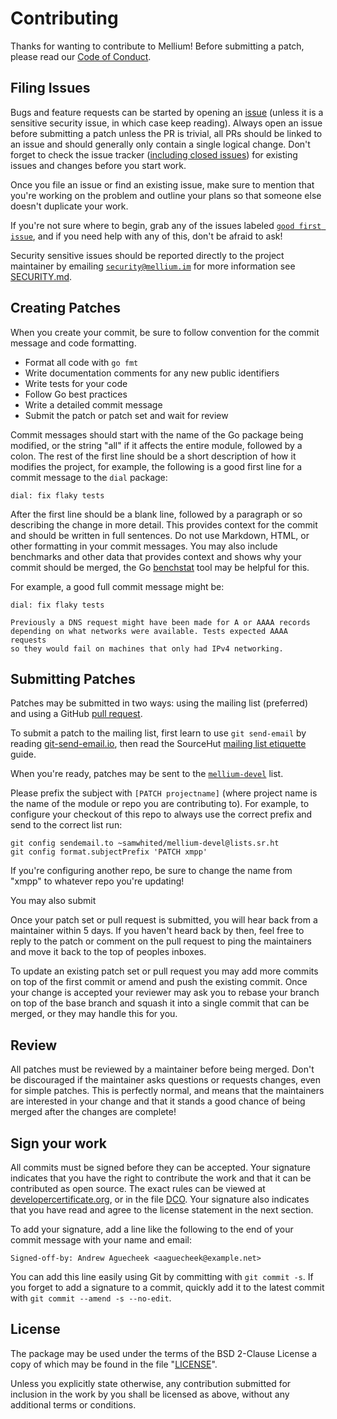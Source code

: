 # Contributing

Thanks for wanting to contribute to Mellium! Before submitting a patch, please
read our [Code of Conduct].


## Filing Issues

Bugs and feature requests can be started by opening an [issue][issues] (unless
it is a sensitive security issue, in which case keep reading).
Always open an issue before submitting a patch unless the PR is trivial, all PRs
should be linked to an issue and should generally only contain a single logical
change.
Don't forget to check the issue tracker ([including closed issues]) for existing issues and changes before you start work.

Once you file an issue or find an existing issue, make sure to mention that
you're working on the problem and outline your plans so that someone else
doesn't duplicate your work.

If you're not sure where to begin, grab any of the issues labeled [`good first
issue`], and if you need help with any of this, don't be afraid to ask!

Security sensitive issues should be reported directly to the project maintainer
by emailing [`security@mellium.im`] for more information see [SECURITY.md].


## Creating Patches

When you create your commit, be sure to follow convention for the commit message
and code formatting.

  - Format all code with `go fmt`
  - Write documentation comments for any new public identifiers
  - Write tests for your code
  - Follow Go best practices
  - Write a detailed commit message
  - Submit the patch or patch set and wait for review

Commit messages should start with the name of the Go package being modified, or
the string "all" if it affects the entire module, followed by a colon.
The rest of the first line should be a short description of how it modifies the
project, for example, the following is a good first line for a commit message to
the `dial` package:

    dial: fix flaky tests

After the first line should be a blank line, followed by a paragraph or so
describing the change in more detail.
This provides context for the commit and should be written in full sentences.
Do not use Markdown, HTML, or other formatting in your commit messages.
You may also include benchmarks and other data that provides context and shows
why your commit should be merged, the Go [benchstat] tool may be helpful for
this.

For example, a good full commit message might be:

    dial: fix flaky tests

    Previously a DNS request might have been made for A or AAAA records
    depending on what networks were available. Tests expected AAAA requests
    so they would fail on machines that only had IPv4 networking.


## Submitting Patches

Patches may be submitted in two ways: using the mailing list (preferred) and
using a GitHub [pull request].

To submit a patch to the mailing list, first learn to use `git send-email` by
reading [git-send-email.io], then read the SourceHut [mailing list etiquette]
guide.

When you're ready, patches may be sent to the [`mellium-devel`] list.

Please prefix the subject with `[PATCH projectname]` (where project name is the
name of the module or repo you are contributing to).
For example, to configure your checkout of this repo to always use the correct
prefix and send to the correct list run:

    git config sendemail.to ~samwhited/mellium-devel@lists.sr.ht
    git config format.subjectPrefix 'PATCH xmpp'

If you're configuring another repo, be sure to change the name from "xmpp" to
whatever repo you're updating!

You may also submit

Once your patch set or pull request is submitted, you will hear back from a
maintainer within 5 days.
If you haven't heard back by then, feel free to reply to the patch or comment on
the pull request to ping the maintainers and move it back to the top of peoples
inboxes.

To update an existing patch set or pull request you may add more commits on top
of the first commit or amend and push the existing commit.
Once your change is accepted your reviewer may ask you to rebase your branch
on top of the base branch and squash it into a single commit that can be merged,
or they may handle this for you.


## Review

All patches must be reviewed by a maintainer before being merged.
Don't be discouraged if the maintainer asks questions or requests changes, even
for simple patches.
This is perfectly normal, and means that the maintainers are interested in your
change and that it stands a good chance of being merged after the changes are
complete!


## Sign your work

All commits must be signed before they can be accepted. Your signature
indicates that you have the right to contribute the work and that it can be
contributed as open source. The exact rules can be viewed at
[developercertificate.org], or in the file [DCO].
Your signature also indicates that you have read and agree to the license
statement in the next section.

To add your signature, add a line like the following to the end of your commit
message with your name and email:

    Signed-off-by: Andrew Aguecheek <aaguecheek@example.net>

You can add this line easily using Git by committing with `git commit -s`.
If you forget to add a signature to a commit, quickly add it to the latest
commit with `git commit --amend -s --no-edit`.


## License

The package may be used under the terms of the BSD 2-Clause License a copy of
which may be found in the file "[LICENSE]".

Unless you explicitly state otherwise, any contribution submitted for inclusion
in the work by you shall be licensed as above, without any additional terms or
conditions.


[issues]: https://github.com/mellium/xmpp/issues
[including closed issues]: https://github.com/mellium/xmpp/issues?q=is%3Aissue
[pull request]: https://github.com/mellium/xmpp/pulls
[`good first issue`]: https://github.com/mellium/xmpp/labels/good%20first%20issue
[`security@mellium.im`]: mailto:security@mellium.im
[benchstat]: https://godoc.org/golang.org/x/perf/cmd/benchstat
[git-send-email.io]: https://git-send-email.io/
[mailing list etiquette]: https://man.sr.ht/lists.sr.ht/etiquette.md
[`mellium-devel`]: https://lists.sr.ht/~samwhited/mellium-devel
[developercertificate.org]: https://developercertificate.org/
[DCO]: ./DCO
[LICENSE]: ../LICENSE
[SECURITY.md]: ./SECURITY.md
[Code of Conduct]: ./CODE_OF_CONDUCT.md

